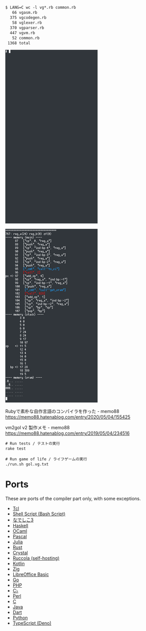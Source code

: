 ```
$ LANG=C wc -l vg*.rb common.rb
   66 vgasm.rb
  375 vgcodegen.rb
   58 vglexer.rb
  370 vgparser.rb
  447 vgvm.rb
   52 common.rb
 1368 total
```

![image](https://raw.githubusercontent.com/sonota88/vm2gol-v2/images/images/run_gol_step62.gif)

![image](https://raw.githubusercontent.com/sonota88/vm2gol-v2/images/images/run_gol_step62_step.gif)


Rubyで素朴な自作言語のコンパイラを作った - memo88  
https://memo88.hatenablog.com/entry/2020/05/04/155425

vm2gol v2 製作メモ - memo88  
https://memo88.hatenablog.com/entry/2019/05/04/234516


```
# Run tests / テストの実行
rake test

# Run game of life / ライフゲームの実行
./run.sh gol.vg.txt
```


# Ports

These are ports of the compiler part only, with some exceptions.

- [Tcl](https://github.com/sonota88/vm2gol-v2-tcl)
- [Shell Script (Bash Script)](https://github.com/sonota88/vm2gol-v2-bash)
- [なでしこ3](https://github.com/sonota88/vm2gol-v2-nadesiko3)
- [Haskell](https://github.com/sonota88/vm2gol-v2-haskell)
- [OCaml](https://github.com/sonota88/vm2gol-v2-ocaml)
- [Pascal](https://github.com/sonota88/vm2gol-v2-pascal)
- [Julia](https://github.com/sonota88/vm2gol-v2-julia)
- [Rust](https://github.com/sonota88/vm2gol-v2-rust)
- [Crystal](https://github.com/sonota88/vm2gol-v2-crystal)
- [Ruccola (self-hosting)](https://github.com/sonota88/ruccola)
- [Kotlin](https://github.com/sonota88/vm2gol-v2-kotlin)
- [Zig](https://github.com/sonota88/vm2gol-v2-zig)
- [LibreOffice Basic](https://github.com/sonota88/vm2gol-v2-libreoffice-basic)
- [Go](https://github.com/sonota88/vm2gol-v2-go)
- [PHP](https://github.com/sonota88/vm2gol-v2-php)
- [C♭](https://github.com/sonota88/vm2gol-v2-cflat)
- [Perl](https://github.com/sonota88/vm2gol-v2-perl)
- [C](https://github.com/sonota88/vm2gol-v2-c)
- [Java](https://github.com/sonota88/vm2gol-v2-java)
- [Dart](https://github.com/sonota88/vm2gol-v2-dart)
- [Python](https://github.com/sonota88/vm2gol-v2-python)
- [TypeScript (Deno)](https://github.com/sonota88/vm2gol-v2-typescript)
